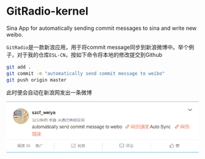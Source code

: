 # GitRadio-kernel
Sina App for automatically sending commit messages to sina and write new weibo.

`GitRadio`是一款新浪应用，用于将commit message同步到新浪微博中。举个例子，对于我的仓库`ESL-CN`，按如下命令将本地的修改提交到Github

```bash
git add .
git commit -m "automatically send commit message to weibo"
git push origin master
```

此时便会自动在新浪网发出一条微博

![](demo.png)

